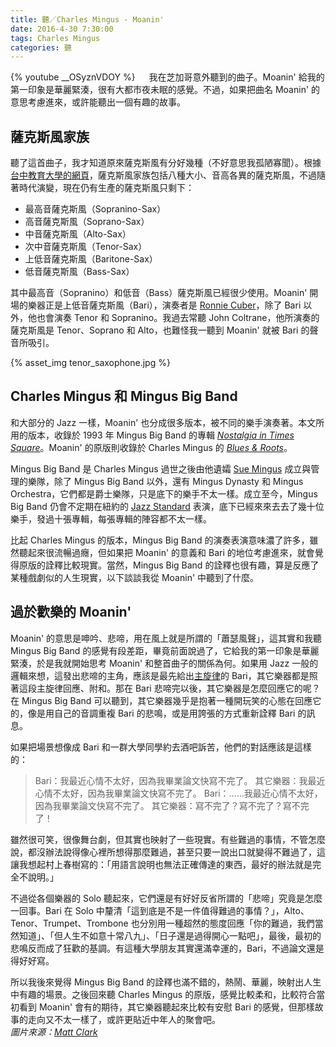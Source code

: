 ```yaml
---
title: 聽／Charles Mingus - Moanin'
date: 2016-4-30 7:30:00
tags: Charles Mingus
categories: 聽
---
```

{% youtube __OSyznVDOY %}
　
我在芝加哥意外聽到的曲子。Moanin' 給我的第一印象是華麗緊湊，很有大都市夜未眠的感覺。不過，如果把曲名 Moanin' 的意思考慮進來，或許能聽出一個有趣的故事。<!--more-->

## 薩克斯風家族

聽了這首曲子，我才知道原來薩克斯風有分好幾種（不好意思我孤陋寡聞）。根據[台中教育大學的網頁](http://www.ntcu.edu.tw/amu95a/gran/sax.htm)，薩克斯風家族包括八種大小、音高各異的薩克斯風，不過隨著時代演變，現在仍有生產的薩克斯風只剩下：

* 最高音薩克斯風（Sopranino-Sax）
* 高音薩克斯風（Soprano-Sax）
* 中音薩克斯風（Alto-Sax）
* 次中音薩克斯風（Tenor-Sax）
* 上低音薩克斯風（Baritone-Sax）
* 低音薩克斯風（Bass-Sax）

其中最高音（Sopranino）和低音（Bass）薩克斯風已經很少使用。Moanin' 開場的樂器正是上低音薩克斯風（Bari），演奏者是 [Ronnie Cuber](https://en.wikipedia.org/wiki/Ronnie_Cuber)，除了 Bari 以外，他也會演奏 Tenor 和 Sopranino。我過去常聽 John Coltrane，他所演奏的薩克斯風是 Tenor、Soprano 和 Alto，也難怪我一聽到 Moanin' 就被 Bari 的聲音所吸引。

{% asset_img tenor_saxophone.jpg %}

## Charles Mingus 和 Mingus Big Band

和大部分的 Jazz 一樣，Moanin' 也分成很多版本，被不同的樂手演奏著。本文所用的版本，收錄於 1993 年 Mingus Big Band 的專輯 [*Nostalgia in Times Square*](http://www.allmusic.com/album/mingus-big-band-93-nostalgia-in-times-square-mw0000621883)。Moanin' 的原版則收錄於 Charles Mingus 的 [*Blues & Roots*](https://en.wikipedia.org/wiki/Blues_%26_Roots)。

Mingus Big Band 是 Charles Mingus 過世之後由他遺孀 [Sue Mingus](https://en.wikipedia.org/wiki/Sue_Mingus) 成立與管理的樂隊，除了 Mingus Big Band 以外，還有 Mingus Dynasty 和 Mingus Orchestra，它們都是爵士樂隊，只是底下的樂手不太一樣。成立至今，Mingus Big Band 仍會不定期在紐約的 [Jazz Standard](http://www.jazzstandard.com) 表演，底下已經來來去去了幾十位樂手，發過十張專輯，每張專輯的陣容都不太一樣。

比起 Charles Mingus 的版本，Mingus Big Band 的演奏表演意味濃了許多，雖然聽起來很流暢過癮，但如果把 Moanin' 的意義和 Bari 的地位考慮進來，就會覺得原版的詮釋比較現實。當然，Mingus Big Band 的詮釋也很有趣，算是反應了某種戲劇似的人生現實，以下談談我從 Moanin' 中聽到了什麼。

## 過於歡樂的 Moanin'

Moanin' 的意思是呻吟、悲啼，用在風上就是所謂的「蕭瑟風聲」，這其實和我聽 Mingus Big Band 的感覺有段差距，畢竟前面說過了，它給我的第一印象是華麗緊湊，於是我就開始思考 Moanin' 和整首曲子的關係為何。如果用 Jazz 一般的邏輯來想，這發出悲啼的主角，應該是最先給出[主旋律](https://musescore.com/user/22598/scores/504476)的 Bari，其它樂器都是照著這段主旋律回應、附和。那在 Bari 悲啼完以後，其它樂器是怎麼回應它的呢？在 Mingus Big Band 可以聽到，其它樂器幾乎是抱著一種開玩笑的心態在回應它的，像是用自己的音調重複 Bari 的悲鳴，或是用誇張的方式重新詮釋 Bari 的訊息。

如果把場景想像成 Bari 和一群大學同學約去酒吧訴苦，他們的對話應該是這樣的：

> Bari：我最近心情不太好，因為我畢業論文快寫不完了。
> 其它樂器：我最近心情不太好，因為我畢業論文快寫不完了。
> Bari：……我最近心情不太好，因為我畢業論文快寫不完了。
> 其它樂器：寫不完了？寫不完了？寫不完了！

雖然很可笑，很像舞台劇，但其實也映射了一些現實。有些難過的事情，不管怎麼說，都沒辦法說得像心裡所想得那麼難過，甚至只要一說出口就變得不難過了，這讓我想起村上春樹寫的：「用語言說明也無法正確傳達的東西，最好的辦法就是完全不說明。」

不過從各個樂器的 Solo 聽起來，它們還是有好好反省所謂的「悲啼」究竟是怎麼一回事。Bari 在 Solo 中釐清「這到底是不是一件值得難過的事情？」，Alto、Tenor、Trumpet、Trombone 也分別用一種超然的態度回應「你的難過，我們當然知道」、「但人生不如意十常八九」、「日子還是過得開心一點吧」，最後，最初的悲鳴反而成了狂歡的基調。有這種大學朋友其實還滿幸運的，Bari，不過論文還是得好好寫。

所以我後來覺得 Mingus Big Band 的詮釋也滿不錯的，熱鬧、華麗，映射出人生中有趣的場景。之後回來聽 Charles Mingus 的原版，感覺比較柔和，比較符合當初看到 Moanin' 會有的期待，其它樂器聽起來比較有安慰 Bari 的感覺，但那樣故事的走向又不太一樣了，或許更貼近中年人的聚會吧。
<br>
*圖片來源：[Matt Clark](https://www.flickr.com/photos/jointhedots/4626039163)*